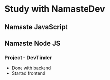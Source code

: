 # Study with NamasteDev

## Namaste JavaScript

## Namaste Node JS

### Project - DevTinder

- Done with backend
- Started frontend

